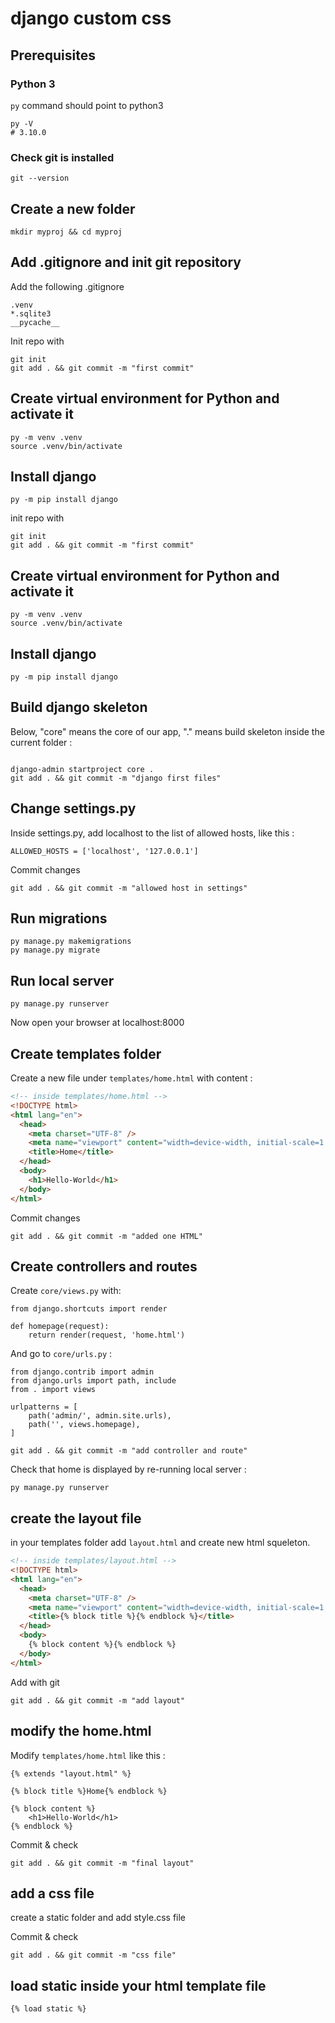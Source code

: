 # django custom css

## Prerequisites

### Python 3

`py` command should point to python3

```shell
py -V
# 3.10.0
```

### Check git is installed

```
git --version
```

## Create a new folder

```shell
mkdir myproj && cd myproj
```

## Add .gitignore and init git repository

Add the following .gitignore

```shell
.venv
*.sqlite3
__pycache__
```

Init repo with

```shell
git init
git add . && git commit -m "first commit"
```

## Create virtual environment for Python and activate it

```shell
py -m venv .venv
source .venv/bin/activate
```

## Install django

```shell
py -m pip install django
```
init repo with

```shell
git init
git add . && git commit -m "first commit"
```

## Create virtual environment for Python and activate it

```shell
py -m venv .venv
source .venv/bin/activate
```

## Install django

```shell
py -m pip install django
```

## Build django skeleton

Below, "core" means the core of our app, "." means build skeleton inside the current folder :

```shell

django-admin startproject core .
git add . && git commit -m "django first files"

```

## Change settings.py

Inside settings.py, add localhost to the list of allowed hosts, like this :

```shell
ALLOWED_HOSTS = ['localhost', '127.0.0.1']
```

Commit changes

```shell
git add . && git commit -m "allowed host in settings"
```

## Run migrations

```shell
py manage.py makemigrations
py manage.py migrate
```

## Run local server

```shell
py manage.py runserver
```

Now open your browser at localhost:8000

## Create templates folder

Create a new file under `templates/home.html` with content :

```html
<!-- inside templates/home.html -->
<!DOCTYPE html>
<html lang="en">
  <head>
    <meta charset="UTF-8" />
    <meta name="viewport" content="width=device-width, initial-scale=1.0" />
    <title>Home</title>
  </head>
  <body>
    <h1>Hello-World</h1>
  </body>
</html>
```

Commit changes

```shell
git add . && git commit -m "added one HTML"
```

## Create controllers and routes

Create `core/views.py` with:

```shell
from django.shortcuts import render

def homepage(request):
    return render(request, 'home.html')
```

And go to `core/urls.py` :

```shell
from django.contrib import admin
from django.urls import path, include
from . import views

urlpatterns = [
    path('admin/', admin.site.urls),
    path('', views.homepage),
]
```

```shell
git add . && git commit -m "add controller and route"
```

Check that home is displayed by re-running local server :

```shell
py manage.py runserver
```

## create the layout file

in your templates folder add `layout.html` and create new html squeleton.

```html
<!-- inside templates/layout.html -->
<!DOCTYPE html>
<html lang="en">
  <head>
    <meta charset="UTF-8" />
    <meta name="viewport" content="width=device-width, initial-scale=1.0" />
    <title>{% block title %}{% endblock %}</title>
  </head>
  <body>
    {% block content %}{% endblock %}
  </body>
</html>
```

Add with git

```shell
git add . && git commit -m "add layout"
```

## modify the home.html

Modify `templates/home.html` like this :

```
{% extends "layout.html" %}

{% block title %}Home{% endblock %}

{% block content %}
    <h1>Hello-World</h1>
{% endblock %}
```

Commit & check

```shell
git add . && git commit -m "final layout"
```

## add a css file

create a static folder and add style.css file

Commit & check

```shell
git add . && git commit -m "css file"
```
## load static inside your html template file

```shell
{% load static %}
```